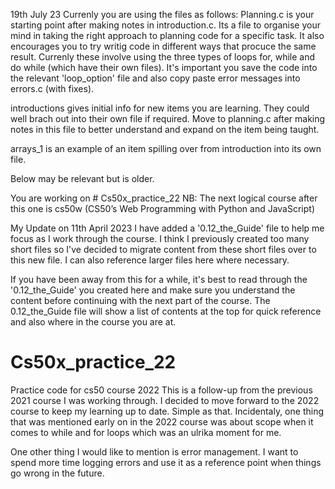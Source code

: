 19th July 23
Currenly you are using the files as follows:
Planning.c is your starting point after making notes in introduction.c. Its a file to organise your mind in taking the right approach to planning code for a specific task. It also encourages you to try writig code in different ways that procuce the same result. 
Currenly these involve using the three types of loops for, while and do while (which have their own files).
It's important you save the code into the relevant 'loop_option' file and also copy paste error messages into errors.c (with fixes).

introductions gives  initial info for new items you are learning. They could well brach out into their own file if required. Move to planning.c after making notes in this file to better understand and expand on the item being taught.

arrays_1 is an example of an item spilling over from introduction into its own file.



Below may be relevant but is older.

You are working on # Cs50x_practice_22
NB: The next logical course after this one is cs50w (CS50’s Web Programming with Python and JavaScript)

My Update on 11th April 2023
I have added a '0.12_the_Guide' file to help me focus as I work through the course. I think I previously created too many short files so I've decided to migrate content from these short files over to this new file. I can also reference larger files here where necessary. 

If you have been away from this for a while, it's best to read through the '0.12_the_Guide'  you created here and make sure you understand the content before continuing with the next part of the course. The 0.12_the_Guide file will show a list of contents at the top for quick reference and also where in the course you are at. 



# Cs50x_practice_22
Practice code for cs50 course 2022
This is a follow-up from the previous 2021 course I was working through. I decided to move forward to the 2022 course to keep my learning up to date. Simple as that. 
Incidentaly, one thing that was mentioned early on in the 2022 course was about scope when it comes to while and for loops which was an ulrika moment for me. 

One other thing I would like to mention is error management. I want to spend more time logging errors and use it as a reference point when things go wrong in the future. 




